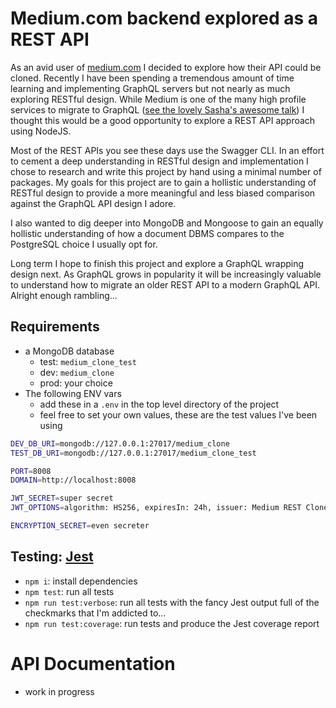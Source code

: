 # Medium.com backend explored as a REST API
As an avid user of [medium.com](https://medium.com/@vampiire) I decided to explore how their API could be cloned. Recently I have been spending a tremendous amount of time learning and implementing GraphQL servers but not nearly as much exploring RESTful design. While Medium is one of the many high profile services to migrate to GraphQL ([see the lovely Sasha's awesome talk](https://www.youtube.com/watch?v=3Ermkejz0iE)) I thought this would be a good opportunity to explore a REST API approach using NodeJS.

Most of the REST APIs you see these days use the Swagger CLI. In an effort to cement a deep understanding in RESTful design and implementation I chose to research and write this project by hand using a minimal number of packages. My goals for this project are to gain a hollistic understanding of RESTful design to provide a more meaningful and less biased comparison against the GraphQL API design I adore. 

I also wanted to dig deeper into MongoDB and Mongoose to gain an equally hollistic understanding of how a document DBMS compares to the PostgreSQL choice I usually opt for.

Long term I hope to finish this project and explore a GraphQL wrapping design next. As GraphQL grows in popularity it will be increasingly valuable to understand how to migrate an older REST API to a modern GraphQL API. Alright enough rambling...

## Requirements
- a MongoDB database
  - test: `medium_clone_test`
  - dev: `medium_clone`
  - prod: your choice
- The following ENV vars
  - add these in a `.env` in the top level directory of the project
  - feel free to set your own values, these are the test values I've been using
```sh
DEV_DB_URI=mongodb://127.0.0.1:27017/medium_clone
TEST_DB_URI=mongodb://127.0.0.1:27017/medium_clone_test

PORT=8008
DOMAIN=http://localhost:8008

JWT_SECRET=super secret
JWT_OPTIONS=algorithm: HS256, expiresIn: 24h, issuer: Medium REST Clone

ENCRYPTION_SECRET=even secreter
```

## Testing: [Jest](https://jestjs.io)
- `npm i`: install dependencies
- `npm test`: run all tests
- `npm run test:verbose`: run all tests with the fancy Jest output full of the checkmarks that I'm addicted to...
- `npm run test:coverage`: run tests and produce the Jest coverage report

# API Documentation
- work in progress
